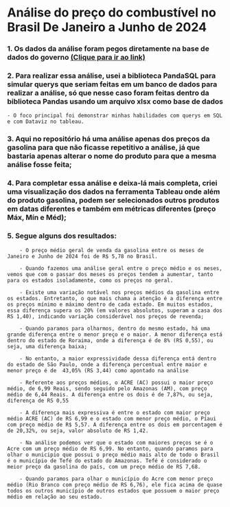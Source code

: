 # Análise do preço do combustível no Brasil De Janeiro a Junho de 2024

### 1. Os dados da análise foram pegos diretamente na base de dados do governo [(Clique para ir ao link)](https://dados.gov.br/dados/conjuntos-dados/vendas-de-derivados-de-petroleo-e-biocombustiveis)

### 2. Para realizar essa análise, usei a biblioteca PandaSQL para simular querys que seriam feitas em um banco de dados para realizar a análise, só que nesse caso foram feitas dentro da biblioteca Pandas usando um arquivo xlsx como base de dados
    - O foco principal foi demonstrar minhas habilidades com querys em SQL e com Dataviz no tableau.

### 3. Aqui no repositório há uma análise apenas dos preços da gasolina para que não ficasse repetitivo a análise, já que bastaria apenas alterar o nome do produto para que a mesma análise fosse feita; 

### 4. Para completar essa análise e deixa-lá mais completa, criei uma visualização dos dados na ferramenta Tableau onde além do produto gasolina, podem ser selecionados outros produtos em datas diferentes e também em métricas diferentes (preço Máx, Mín e Méd);

### 5. Segue alguns dos resultados:

        - O preço médio geral de venda da gasolina entre os meses de Janeiro e Junho de 2024 foi de R$ 5,78 no Brasil.

        - Quando fazemos uma análise geral entre o preço médio e os meses, vemos que com o passar dos meses os preços tendem a aumentar, tanto para os estados isoladamente, como os preços no geral.

        - Existe uma variação notável nos preços médios da gasolina entre os estados. Entretanto, o que mais chama a atenção é a diferença entre os preços mínimo e máximo dentro de cada estado. Em muitos estados, essa diferença supera os 20% (em valores absolutos, superam a casa dos RS 1,40), indicando variação considerável nos preços de revenda;

        - Quando paramos para olharmos, dentro do mesmo estado, há uma grande diferença entre o menor preço e o maior. A menor diferença está dentro do estado de Roraima, onde a diferença é de 8% (RS 0,55), ou seja, uma diferença baixa;

        - No entanto, a maior expressividade dessa diferença entá dentro do estado de São Paulo, onde a diferença percentual entre maior e menor preço é de  43,05% (RS 3,44) como apontado na análise

        - Referente aos preços médios, o ACRE (AC) possui o maior preço médio, de 6,99 Reais, sendo seguido pelo Amazonas (AM), com preço médio de 6,44 Reais. A diferença entre os dois é de 7,87%, ou seja,	diferença de RS 0,55

        - A diferença mais expressiva é entre o estado com maior preço médio ACRE (AC) de RS 6,99 e o estado com menor preço médio, o Píaui com preço médio de R$ 5,57. A diferença entre os dois em porcentagem é de 20,32%, ou seja, valor absoluto de RS 1,42.

        - Na análise podemos ver que o estado com maiores preços se é o Acre com um preço médio de RS 6,99. No entanto, quando paramos para olhar o municipio que possui o preço médio mais alto de todo o Brasil é o município de Tefé do estado do Amazonas. Tefé é considerado o meior preço da gasolina do país, com um preço médio de RS 7,68.

        - Quando paramos para olhar o município do Acre com menor preço médio (Rio Branco com preço médio de RS 6,76), ele fica acima de quase todos os outros município de outros estados que possuem o maior preço médio em relação ao seu estado. 

